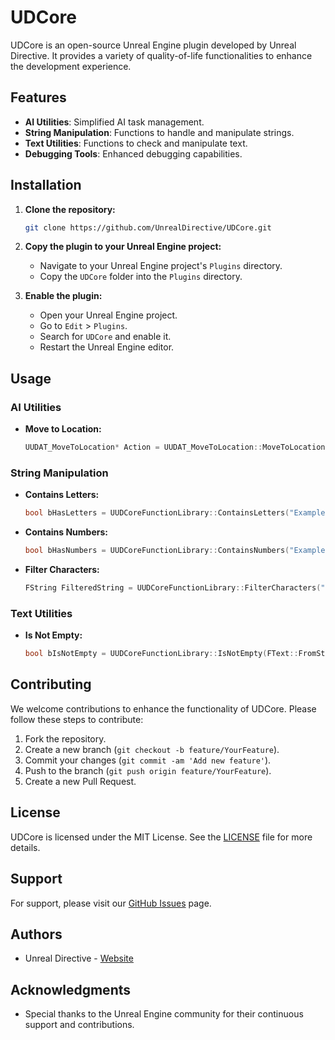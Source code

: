# UDCore

UDCore is an open-source Unreal Engine plugin developed by Unreal Directive. It provides a variety of quality-of-life functionalities to enhance the development experience.

## Features

- **AI Utilities**: Simplified AI task management.
- **String Manipulation**: Functions to handle and manipulate strings.
- **Text Utilities**: Functions to check and manipulate text.
- **Debugging Tools**: Enhanced debugging capabilities.

## Installation

1. **Clone the repository:**
   ```sh
   git clone https://github.com/UnrealDirective/UDCore.git
   ```

2. **Copy the plugin to your Unreal Engine project:**
   - Navigate to your Unreal Engine project's `Plugins` directory.
   - Copy the `UDCore` folder into the `Plugins` directory.

3. **Enable the plugin:**
   - Open your Unreal Engine project.
   - Go to `Edit` > `Plugins`.
   - Search for `UDCore` and enable it.
   - Restart the Unreal Engine editor.

## Usage

### AI Utilities

- **Move to Location:**
  ```cpp
  UUDAT_MoveToLocation* Action = UUDAT_MoveToLocation::MoveToLocation(WorldContextObject, Controller, Destination, AcceptanceRadius, bDebugLineTrace);
  ```

### String Manipulation

- **Contains Letters:**
  ```cpp
  bool bHasLetters = UUDCoreFunctionLibrary::ContainsLetters("ExampleString");
  ```

- **Contains Numbers:**
  ```cpp
  bool bHasNumbers = UUDCoreFunctionLibrary::ContainsNumbers("Example123");
  ```

- **Filter Characters:**
  ```cpp
  FString FilteredString = UUDCoreFunctionLibrary::FilterCharacters("Example123!@#", true, true, true, true);
  ```

### Text Utilities

- **Is Not Empty:**
  ```cpp
  bool bIsNotEmpty = UUDCoreFunctionLibrary::IsNotEmpty(FText::FromString("Example"));
  ```

## Contributing

We welcome contributions to enhance the functionality of UDCore. Please follow these steps to contribute:

1. Fork the repository.
2. Create a new branch (`git checkout -b feature/YourFeature`).
3. Commit your changes (`git commit -am 'Add new feature'`).
4. Push to the branch (`git push origin feature/YourFeature`).
5. Create a new Pull Request.

## License

UDCore is licensed under the MIT License. See the [LICENSE](LICENSE) file for more details.

## Support

For support, please visit our [GitHub Issues](https://github.com/UnrealDirective/UDCore/issues) page.

## Authors

- Unreal Directive - [Website](https://unrealdirective.com)

## Acknowledgments

- Special thanks to the Unreal Engine community for their continuous support and contributions.
